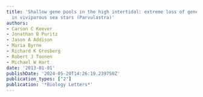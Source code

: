 ```yaml
---
title: 'Shallow gene pools in the high intertidal: extreme loss of genetic diversity
  in viviparous sea stars (Parvulastra)'
authors:
- Carson C Keever
- Jonathan B Puritz
- Jason A Addison
- Maria Byrne
- Richard K Grosberg
- Robert J Toonen
- Michael W Hart
date: '2013-01-01'
publishDate: '2024-05-20T14:26:19.239750Z'
publication_types: ["2"]
publication: '*Biology Letters*'
---
```

